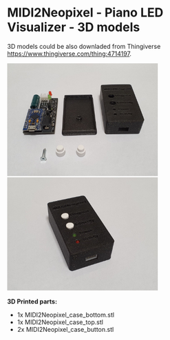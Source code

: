 # MIDI2Neopixel - Piano LED Visualizer - 3D models

3D models could be also downladed from Thingiverse https://www.thingiverse.com/thing:4714197.





<a href="../Images/06.jpg" target="_blank"><img src="../Images/06.jpg" width="350" alt="Schematic"></a> <a href="../Images/03.jpg" target="_blank"><img src="../Images/03.jpg" width="350" alt="Schematic"></a>

**3D Printed parts:**
- 1x MIDI2Neopixel_case_bottom.stl
- 1x MIDI2Neopixel_case_top.stl
- 2x MIDI2Neopixel_case_button.stl



